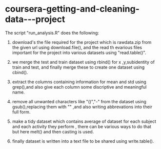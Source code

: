 # coursera-getting-and-cleaning-data---project
The script "run_analysis.R" does the following:

1. download's the file required for the project which is rawdata.zip from the given url using download.file(),
and the read th evarious files important for the project into various datasets using "read.table()".

2. we merge the test and train dataset using rbind() for x ,y,subidentity of train and test, and finally merge these
to create one dataset using cbind().

3. extract the columns containing information for mean and std using grep(),and also give each column some discriptive
and meaningful name.

4. remove all unwanted characters like "()","-" from the dataset using gsub(),replacing them with "" ,and also writing 
abbrevations into their full form.
 
5. make a tidy dataset which contains average of dataset for each subject and each activity they perform ,
there can be various ways to do that but here melt() and then casting is used.

6. finally dataset is written into a text file to be shared using write.table().
